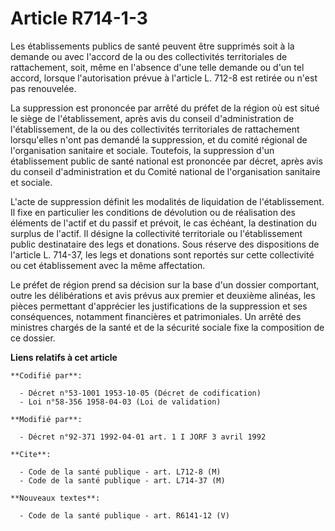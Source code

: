 # Article R714-1-3

Les établissements publics de santé peuvent être supprimés soit à la demande ou avec l'accord de la ou des collectivités
territoriales de rattachement, soit, même en l'absence d'une telle demande ou d'un tel accord, lorsque l'autorisation prévue
à l'article L. 712-8 est retirée ou n'est pas renouvelée.

La suppression est prononcée par arrêté du préfet de la région où est situé le siège de l'établissement, après avis du
conseil d'administration de l'établissement, de la ou des collectivités territoriales de rattachement lorsqu'elles n'ont pas
demandé la suppression, et du comité régional de l'organisation sanitaire et sociale. Toutefois, la suppression d'un
établissement public de santé national est prononcée par décret, après avis du conseil d'administration et du Comité national
de l'organisation sanitaire et sociale.

L'acte de suppression définit les modalités de liquidation de l'établissement. Il fixe en particulier les conditions de
dévolution ou de réalisation des éléments de l'actif et du passif et prévoit, le cas échéant, la destination du surplus de
l'actif. Il désigne la collectivité territoriale ou l'établissement public destinataire des legs et donations. Sous réserve
des dispositions de l'article L. 714-37, les legs et donations sont reportés sur cette collectivité ou cet établissement avec
la même affectation.

Le préfet de région prend sa décision sur la base d'un dossier comportant, outre les délibérations et avis prévus aux premier
et deuxième alinéas, les pièces permettant d'apprécier les justifications de la suppression et ses conséquences, notamment
financières et patrimoniales. Un arrêté des ministres chargés de la santé et de la sécurité sociale fixe la composition de ce
dossier.

**Liens relatifs à cet article**

	**Codifié par**:

	  - Décret n°53-1001 1953-10-05 (Décret de codification)
	  - Loi n°58-356 1958-04-03 (Loi de validation)

	**Modifié par**:

	  - Décret n°92-371 1992-04-01 art. 1 I JORF 3 avril 1992

	**Cite**:

	  - Code de la santé publique - art. L712-8 (M)
	  - Code de la santé publique - art. L714-37 (M)

	**Nouveaux textes**:

	  - Code de la santé publique - art. R6141-12 (V)
